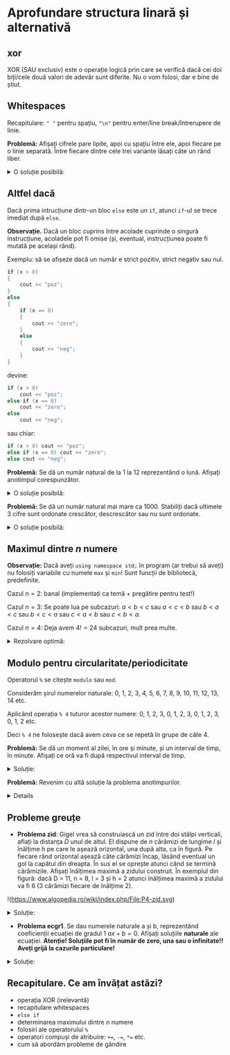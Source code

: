 # Aprofundare structura linară și alternativă

## xor

XOR (SAU exclusiv) este o operație logică prin care se verifică dacă cei doi biți/cele două valori de adevăr sunt diferite.
Nu o vom folosi, dar e bine de știut.

## Whitespaces

Recapitulare: `" "` pentru spațiu, `"\n"` pentru enter/line break/întrerupere de linie.

**Problemă:** Afișați cifrele pare lipite, apoi cu spațiu între ele, apoi fiecare pe o linie separată. Între fiecare dintre cele trei
variante lăsați câte un rând liber.
<details>
<summary>O soluție posibilă: </summary>

```cpp
#include <iostream>
using namespace std;

int main() 
{
    cout << "02468";
    cout << "\n\n";
    cout << "0 2 4 6 8";
    cout << "\n\n";
    cout << "0\n2\n4\n6\n8";
    return 0;
}
```
</details>

## Altfel dacă

Dacă prima intrucțiune dintr-un bloc `else` este un `if`, atunci `if`-ul se trece imediat după `else`.

**Observație.** Dacă un bloc cuprins între acolade cuprinde o singură instrucțiune, acoladele pot fi omise (și, eventual, instrucțiunea poate
fi mutată pe același rând). 

Exemplu: să se afișeze dacă un număr e strict pozitiv, strict negativ sau nul.

```cpp
if (x > 0)
{
    cout << "poz";
}
else
{
    if (x == 0)
    {
        cout << "zero";
    }
    else
    {
        cout << "neg";
    }
}
```

devine:

```cpp
if (x > 0)
    cout << "poz";
else if (x == 0)
    cout << "zero";
else
    cout << "neg"; 
```

sau chiar: 

```cpp
if (x > 0) cout << "poz";
else if (x == 0) cout << "zero";
else cout << "neg"; 
```

**Problemă:** Se dă un număr natural de la 1 la 12 reprezentând o lună. Afișați anotimpul corespunzător.
<details>
<summary>O soluție posibilă: </summary>

```cpp
#include <iostream>
using namespace std;

int main() 
{
    int luna;
    cin >> luna;

    if (luna == 12 || luna == 1 || luna == 2) cout << "iarna";
    else if (luna >= 3 && luna <= 5) cout << "primavara";
    else if (luna >= 6 && luna <= 8) cout << "vara";
    else cout << "toamna";
    return 0;
}
```
</details>

**Problemă:** Se dă un număr natural mai mare ca 1000. Stabiliți dacă ultimele 3 cifre sunt ordonate crescător, descrescător sau nu sunt ordonate.
<details>
<summary>O soluție posibilă: </summary>

```cpp
#include <iostream>
using namespace std;

int main() 
{
    int x;
    cin >> x;

    int uni = x % 10, zec = x / 10 % 10, sut = x / 100 % 10;

    if (sut > zec && zec > uni) cout << "crescator";
    else if (uni > zec && zec > sut) cout << "descrescator";
    else cout << "dezordonate";
    return 0;
}
```
</details>

## Maximul dintre $n$ numere

**Observație:** Dacă aveți `using namespace std;` în program (ar trebui să aveți) nu folosiți variabile cu numele `max` și `min`!
Sunt funcții de bibliotecă, predefinite.

Cazul $n = 2$: banal (implementați ca temă + pregătire pentru test!)

Cazul $n = 3$: Se poate lua pe subcazuri: $a < b < c$ sau $a < c < b$ sau $b < a < c$ sau $b < c < a$ sau $c < a < b$ sau $c < b < a$.

Cazul $n = 4$: Deja avem $4! = 24$ subcazuri, mult prea multe.

<details>
<summary>Rezolvare optimă: </summary>
Se pornește cu maximul ori ca o valoare foarte mică, ori ca primul număr. Se ia fiecare număr la rând și se verifică dacă este mai mare
decât maximul curent. Dacă da, atunci maximul curent devine numărul analizat. Altfel, maximul rămâne la fel și trecem la următorul număr.

Cod pentru $n = 3$:

```cpp
#include <iostream>
using namespace std;

int main() 
{
    int a, b, c;
    cin >> a >> b >> c;

    int maxi = a;
    if (b > maxi) maxi = b;
    if (c > maxi) maxi = c;

    cout << maxi;
    return 0;
}
```
</details>

## Modulo pentru circularitate/periodicitate

Operatorul `%` se citește `modulo` sau `mod`.

Considerăm șirul numerelor naturale:
0, 1, 2, 3, 4, 5, 6, 7, 8, 9, 10, 11, 12, 13, 14 etc.

Aplicând operația `% 4` tuturor acestor numere:
0, 1, 2, 3, 0, 1, 2, 3, 0, 1, 2, 3, 0, 1, 2 etc.

Deci `% 4` ne folosește dacă avem ceva ce se repetă în grupe de câte 4.

**Problemă:** Se dă un moment al zilei, în ore și minute, și un interval de timp, în minute. Afișați ce oră va fi
după respectivul interval de timp.

<details>
<summary>Soluție: </summary>
Exemplu: pentru ora 23:47 și un interval de timp de 35 min, ora va fi 00:22.

Alți operatori de atribuire: `a += b;` e echivalent cu `a = a + b;` etc.

```cpp
#include <iostream>
using namespace std;

int main() 
{
    int ora, min, interval;
    cin >> ora >> min >> interval;

    min += interval;
    if (min >= 60) 
    {
        ora += min / 60;
        min %= 60;
    }

    if (ora > 24) ora %= 24;

    cout << ora << ' ' << min;
    return 0;
}
```
</details>

**Problemă:** Revenim cu altă soluție la problema anotimpurilor.
<details>

```cpp
#include <iostream>
using namespace std;

int main() 
{
    int luna;
    cin >> luna;

    int anotimp = luna % 12 / 4; 
    if (anotimp == 0) cout << "iarna";
    else if (anotimp == 1) cout << "primavara";
    else if (anotimp == 2) cout << "vara";
    else cout << "toamna";
    return 0;
}
```
</details>

## Probleme greuțe

* **Problema zid**: Gigel vrea să construiască un zid între doi stâlpi verticali, aflați la distanța $D$ unul de altul. El dispune de $n$ cărămizi de lungime $l$ și înălțime $h$ pe care le așează orizontal, una după alta, ca în figură. Pe fiecare rând orizontal așează câte cărămizi încap, lăsând eventual un gol la capătul din dreapta. În sus el se oprește atunci când se termină cărămizile. Afișați înălțimea maximă a zidului construit. În exemplul din figură: dacă D = 11, n = 8, l = 3 și h = 2 atunci înălțimea maximă a zidului va fi 6 (3 cărămizi fiecare de înălțime 2).

!(https://www.algopedia.ro/wiki/index.php/File:P4-zid.svg)

<details>
<summary>Soluție: </summary>

```cpp
#include <iostream>
using namespace std;

int main() 
{
    int d, n, l, h;
    cin >> d >> n >> l >> h;

    int pelung = d / l;
    int peinalt = n / pelung;
    if (n % pelung != 0) peinalt++;

    cout << peinalt * h;
    return 0;
}
```
</details>

* **Problema ecgr1**. Se dau numerele naturale a și b, reprezentând coeficienții ecuației de gradul 1 $ax + b = 0$. Afișați soluțiile
**naturale** ale ecuației. **Atenție! Soluțiile pot fi în număr de zero, una sau o infinitate!! Aveți grijă la cazurile particulare!**

<details>
<summary>Soluție: </summary>

```cpp
#include <iostream>
using namespace std;

int main() 
{
    int a, b;
    cin >> a >> b;

    if (a == 0) 
    {
        if (b == 0) cout << "inf";
        else cout << "vid";
    }
    else if (-b % a == 0) cout << -b / a;
    else cout << "vid";

    return 0;
}
```
</details>

## Recapitulare. Ce am învățat astăzi?

* operația XOR (irelevantă)
* recapitulare whitespaces
* `else if`
* determinarea maximului dintre $n$ numere
* folosiri ale operatorului `%`
* operatori compuși de atribuire: `+=`, `-=`, `*=` etc.
* cum să abordăm probleme de gândire



